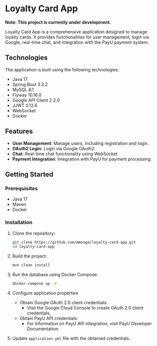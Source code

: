 # Loyalty Card App

**Note: This project is currently under development.**

Loyalty Card App is a comprehensive application designed to manage loyalty cards. It provides functionalities for user management, login via Google, real-time chat, and integration with the PayU payment system.

## Technologies

The application is built using the following technologies:

- Java 17
- Spring Boot 3.3.2
- MySQL 8.1
- Flyway 10.16.0
- Google API Client 2.2.0
- JJWT 0.12.6
- WebSocket
- Docker

## Features

- **User Management**: Manage users, including registration and login.
- **OAuth2 Login**: Login via Google OAuth2.
- **Chat**: Real-time chat functionality using WebSocket.
- **Payment Integration**: Integration with PayU for payment processing.

## Getting Started

### Prerequisites

- Java 17
- Maven
- Docker

### Installation

1. Clone the repository:

    ```sh
    git clone https://github.com/mmnoga/loyalty-card-app.git
    cd loyalty-card-app
    ```

2. Build the project:

    ```sh
    mvn clean install
    ```

3. Run the database using Docker Compose:

    ```sh
    docker-compose up -d
    ```

4. Configure application properties

    - Obtain Google OAuth 2.0 client credentials:
        - Visit the Google Cloud Console to create OAuth 2.0 client credentials.
    - Obtain PayU API credentials:
        - For information on PayU API integration, visit PayU Developer Documentation.

5. Update `application.yml` file with the obtained credentials.